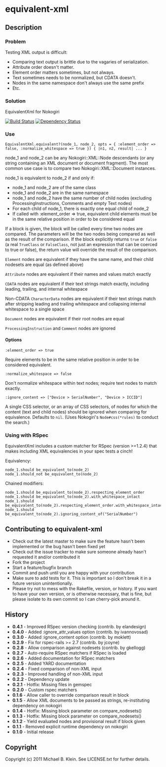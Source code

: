 # equivalent-xml

## Description

### Problem

Testing XML output is difficult:

* Comparing text output is brittle due to the vagaries of serialization.
* Attribute order doesn't matter.
* Element order matters sometimes, but not always. 
* Text sometimes needs to be normalized, but CDATA doesn't.
* Nodes in the same namespace don't always use the same prefix
* Etc.

### Solution

EquivalentXml for Nokogiri

[![Build Status](https://secure.travis-ci.org/mbklein/equivalent-xml.png)](http://travis-ci.org/mbklein/equivalent-xml)
[![Dependency Status](https://gemnasium.com/mbklein/equivalent-xml.png)](https://gemnasium.com/mbklein/equivalent-xml)

### Use
    EquivalentXml.equivalent?(node_1, node_2, opts = { :element_order => false, :normalize_whitespace => true }) { |n1, n2, result| ... }

node_1 and node_2 can be any Nokogiri::XML::Node descendants (or any string 
containing an XML document or document fragment). The most common use case is 
to compare two Nokogiri::XML::Document instances.

node_1 is equivalent to node_2 if and only if:

* node_1 and node_2 are of the same class
* node_1 and node_2 are in the same namespace
* node_1 and node_2 have the same number of child nodes
  (excluding ProcessingInstructions, Comments and empty Text nodes)
* For each child of node_1, there is exactly one equal child of node_2
* If called with :element_order => true, equivalent child elements must be
  in the same relative position in order to be considered equal

If a block is given, the block will be called every time two nodes are compared. The parameters will be 
the two nodes being compared as well as the result of the comparison. If the block explicitly returns 
`true` or `false` (a real `TrueClass` or `FalseClass`, not just an expression that can be coerced to
true or false), the return value will override the result of the comparison.

`Element` nodes are equivalent if they have the same name, and their 
child nodesets are equal (as defined above)

`Attribute` nodes are equivalent if their names and values match exactly

`CDATA` nodes are equivalent if their text strings match exactly,
including leading, trailing, and internal whitespace

Non-CDATA `CharacterData` nodes are equivalent if their text strings 
match after stripping leading and trailing whitespace and collapsing 
internal whitespace to a single space

`Document` nodes are equivalent if their root nodes are equal

`ProcessingInstruction` and `Comment` nodes are ignored

#### Options

    :element_order => true

Require elements to be in the same relative position in order to be
considered equivalent.

    :normalize_whitespace => false

Don't normalize whitespace within text nodes; require text nodes to 
match exactly.

    :ignore_content => ["Device > SerialNumber", "Device > ICCID"]

A single CSS selector, or an array of CSS selectors, of nodes for which the content (text and child
nodes) should be ignored when comparing for equivalence.  Defaults to `nil`.  (Uses Nokogiri's
`Node#css(*rules)` to conduct the search.)

### Using with RSpec

EquivalentXml includes a custom matcher for RSpec (version >=1.2.4) that makes including XML
equivalencies in your spec tests a cinch!

Equivalency:

    node_1.should be_equivalent_to(node_2)
    node_1.should_not be_equivalent_to(node_2)

Chained modifiers:

    node_1.should be_equivalent_to(node_2).respecting_element_order
    node_1.should be_equivalent_to(node_2).with_whitespace_intact
    node_1.should be_equivalent_to(node_2).respecting_element_order.with_whitespace_intact
    node_1.should be_equivalent_to(node_2).ignoring_content_of("SerialNumber")

## Contributing to equivalent-xml
 
* Check out the latest master to make sure the feature hasn't been implemented or the bug hasn't been fixed yet
* Check out the issue tracker to make sure someone already hasn't requested it and/or contributed it
* Fork the project
* Start a feature/bugfix branch
* Commit and push until you are happy with your contribution
* Make sure to add tests for it. This is important so I don't break it in a future version unintentionally.
* Please try not to mess with the Rakefile, version, or history. If you want to have your own version, or is 
  otherwise necessary, that is fine, but please isolate to its own commit so I can cherry-pick around it.

## History

- <b>0.4.1</b> - Improved RSpec version checking (contrib. by elandesign)
- <b>0.4.0</b> - Added :ignore_attr_values option (contrib. by ivannovosad)
- <b>0.3.0</b> - Added :ignore_content option (contrib. by moklett)
- <b>0.2.9</b> - Fix for rspec-rails >= 2.7 (contrib. by jcoyne)
- <b>0.2.8</b> - Allow comparison against nodesets (contrib. by gkellogg)
- <b>0.2.7</b> - Auto-require RSpec matchers if RSpec is loaded
- <b>0.2.6</b> - Added documentation for RSpec matchers
- <b>0.2.5</b> - Added YARD documentation
- <b>0.2.4</b> - Fixed comparison of non-XML input
- <b>0.2.3</b> - Improved handling of non-XML input
- <b>0.2.2</b> - Dependency update
- <b>0.2.1</b> - Hotfix: Missing files in gemspec
- <b>0.2.0</b> - Custom rspec matchers
- <b>0.1.6</b> - Allow caller to override comparison result in block
- <b>0.1.5</b> - Allow XML documents to be passed as strings, re-instituting dependency on nokogiri
- <b>0.1.4</b> - Hotfix: Missing block parameter on compare_nodesets()
- <b>0.1.3</b> - Hotfix: Missing block parameter on compare_nodesets()
- <b>0.1.2</b> - Yield evaluated nodes and provisional result if block given
- <b>0.1.1</b> - Removed explicit runtime dependency on nokogiri
- <b>0.1.0</b> - Initial release

## Copyright

Copyright (c) 2011 Michael B. Klein. See LICENSE.txt for further details.

